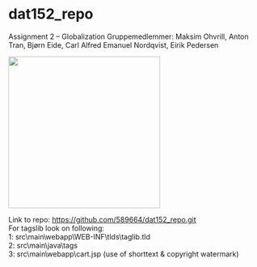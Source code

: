 # dat152_repo
Assignment 2 – Globalization
Gruppemedlemmer: Maksim Ohvrill, Anton Tran, Bjørn Eide, Carl Alfred Emanuel Nordqvist, Eirik Pedersen

<img src="https://user-images.githubusercontent.com/70057055/193668289-a0a35dba-5ece-4122-879f-24295868345d.jpg" width="300" height="300">

Link to repo: https://github.com/589664/dat152_repo.git
<br>For tagslib look on following:
<br>1: src\main\webapp\WEB-INF\tlds\taglib.tld
<br>2: src\main\java\tags
<br>3: src\main\webapp\cart.jsp (use of shorttext & copyright watermark)
